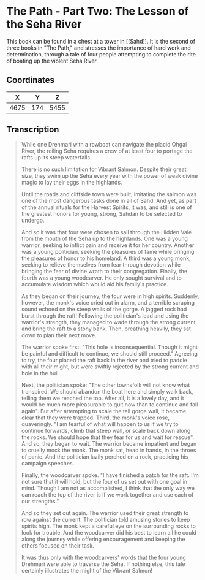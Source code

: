  

# The Path - Part Two: The Lesson of the Seha River

This book can be found in a chest at a tower in [[Sahd]]. It is the second of three books in "The Path," and stresses the importance of hard work and determination, through a tale of four people attempting to complete the rite of boating up the violent Seha River.

## Coordinates
| **X** | **Y** | **Z** |
| :---: | :---: | :---: |
| 4675  |  174  | 5455  |

## Transcription
> While one Drehmari with a rowboat can navigate the placid Ohgai River, the roiling Seha requires a crew of at least four to portage the rafts up its steep waterfalls.
>
> There is no such limitation for Vibrant Salmon. Despite their great size, they swim up the Seha every year with the power of weak divine magic to lay their eggs in the highlands.
>
> Until the roads and cliffside town were built, imitating the salmon was one of the most dangerous tasks done in all of Sahd. And yet, as part of the annual rituals for the Harvest Spirits, it was, and still is one of the greatest honors for young, strong, Sahdan to be selected to undergo.
>
> And so it was that four were chosen to sail through the Hidden Vale from the mouth of the Seha up to the highlands. One was a young warrior, seeking to inflict pain and receive it for her country. Another was a young politician, seeking the pleasures of fame while bringing the pleasures of honor to his homeland. A third was a young monk, seeking to relieve themselves from fear through devotion while bringing the fear of divine wrath to their congregation. Finally, the fourth was a young woodcarver. He only sought survival and to accumulate wisdom which would aid his family's practice.
>
> As they began on their journey, the four were in high spirits. Suddenly, however, the monk's voice cried out in alarm, and a terrible scraping sound echoed on the steep walls of the gorge. A jagged rock had burst through the raft! Following the politician's lead and using the warrior's strength, they managed to wade through the strong current and bring the raft to a stony bank. Then, breathing heavily, they sat down to plan their next move.
>
> The warrior spoke first: "This hole is inconsequential. Though it might be painful and difficult to continue, we should still proceed." Agreeing to try, the four placed the raft back in the river and tried to paddle with all their might, but were swiftly rejected by the strong current and hole in the hull.
>
> Next, the politician spoke: "The other townsfolk will not know what transpired. We should abandon the boat here and simply walk back, telling them we reached the top. After all, it is a lovely day, and it would be much more pleasurable to quit now than to continue and fail again". But after attempting to scale the tall gorge wall, it became clear that they were trapped. Third, the monk's voice rose, quaveringly. "I am fearful of what will happen to us if we try to continue forwards, climb that steep wall, or scale back down along the rocks. We should hope that they fear for us and wait for rescue". And so, they began to wait. The warrior became impatient and began to cruelly mock the monk. The monk sat, head in hands, in the throes of panic. And the politician lazily perched on a rock, practicing his campaign speeches.
>
> Finally, the woodcarver spoke. "I have finished a patch for the raft. I'm not sure that it will hold, but the four of us set out with one goal in mind. Though I am not as accomplished, I think that the only way we can reach the top of the river is if we work together and use each of our strengths."
>
> And so they set out again. The warrior used their great strength to row against the current. The politician told amusing stories to keep spirits high. The monk kept a careful eye on the surrounding rocks to look for trouble. And the woodcarver did his best to learn all he could along the journey while offering encouragement and keeping the others focused on their task.
>
> It was thus only with the woodcarvers' words that the four young Drehmari were able to traverse the Seha. If nothing else, this tale certainly illustrates the might of the Vibrant Salmon!

